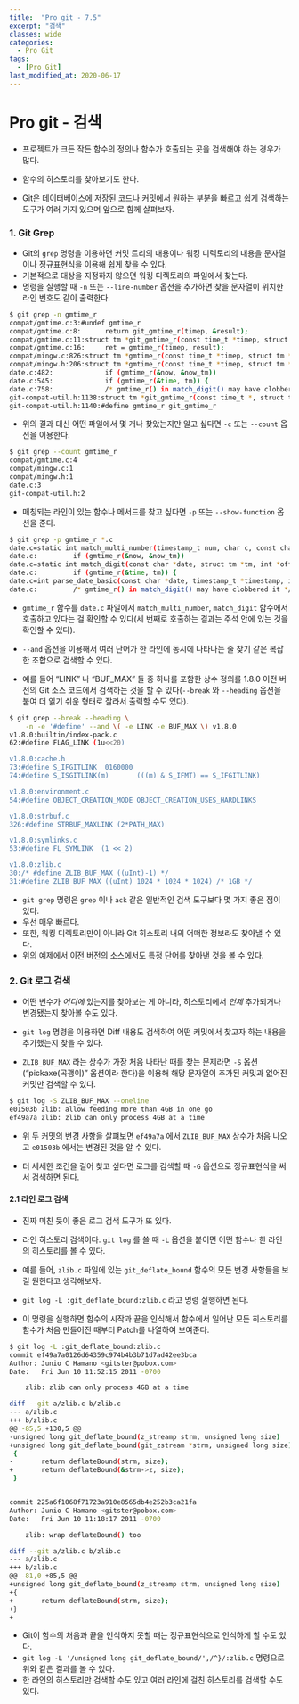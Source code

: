 ```yaml
---
title:  "Pro git - 7.5"
excerpt: "검색"
classes: wide
categories:
  - Pro Git
tags:
  - [Pro Git]
last_modified_at: 2020-06-17
---
```




# Pro git - 검색

* 프로젝트가 크든 작든 함수의 정의나 함수가 호출되는 곳을 검색해야 하는 경우가 많다.

* 함수의 히스토리를 찾아보기도 한다. 
* Git은 데이터베이스에 저장된 코드나 커밋에서 원하는 부분을 빠르고 쉽게 검색하는 도구가 여러 가지 있으며 앞으로 함께 살펴보자.



### 1. Git Grep

* Git의 `grep` 명령을 이용하면 커밋 트리의 내용이나 워킹 디렉토리의 내용을 문자열이나 정규표현식을 이용해 쉽게 찾을 수 있다. 
* 기본적으로 대상을 지정하지 않으면 워킹 디렉토리의 파일에서 찾는다. 
* 명령을 실행할 때 `-n` 또는 `--line-number` 옵션을 추가하면 찾을 문자열이 위치한 라인 번호도 같이 출력한다.

```bash
$ git grep -n gmtime_r
compat/gmtime.c:3:#undef gmtime_r
compat/gmtime.c:8:      return git_gmtime_r(timep, &result);
compat/gmtime.c:11:struct tm *git_gmtime_r(const time_t *timep, struct tm *result)
compat/gmtime.c:16:     ret = gmtime_r(timep, result);
compat/mingw.c:826:struct tm *gmtime_r(const time_t *timep, struct tm *result)
compat/mingw.h:206:struct tm *gmtime_r(const time_t *timep, struct tm *result);
date.c:482:             if (gmtime_r(&now, &now_tm))
date.c:545:             if (gmtime_r(&time, tm)) {
date.c:758:             /* gmtime_r() in match_digit() may have clobbered it */
git-compat-util.h:1138:struct tm *git_gmtime_r(const time_t *, struct tm *);
git-compat-util.h:1140:#define gmtime_r git_gmtime_r
```

* 위의 결과 대신 어떤 파일에서 몇 개나 찾았는지만 알고 싶다면 `-c` 또는 `--count` 옵션을 이용한다.

```bash
$ git grep --count gmtime_r
compat/gmtime.c:4
compat/mingw.c:1
compat/mingw.h:1
date.c:3
git-compat-util.h:2
```

* 매칭되는 라인이 있는 함수나 메서드를 찾고 싶다면 `-p` 또는 `--show-function` 옵션을 준다.

```bash
$ git grep -p gmtime_r *.c
date.c=static int match_multi_number(timestamp_t num, char c, const char *date,
date.c:         if (gmtime_r(&now, &now_tm))
date.c=static int match_digit(const char *date, struct tm *tm, int *offset, int *tm_gmt)
date.c:         if (gmtime_r(&time, tm)) {
date.c=int parse_date_basic(const char *date, timestamp_t *timestamp, int *offset)
date.c:         /* gmtime_r() in match_digit() may have clobbered it */
```

* `gmtime_r` 함수를 `date.c` 파일에서 `match_multi_number`, `match_digit` 함수에서 호출하고 있다는 걸 확인할 수 있다(세 번째로 호출하는 결과는 주석 안에 있는 것을 확인할 수 있다).

* `--and` 옵션을 이용해서 여러 단어가 한 라인에 동시에 나타나는 줄 찾기 같은 복잡한 조합으로 검색할 수 있다. 
* 예를 들어 “LINK” 나 “BUF_MAX” 둘 중 하나를 포함한 상수 정의를 1.8.0 이전 버전의 Git 소스 코드에서 검색하는 것을 할 수 있다(`--break` 와 `--heading` 옵션을 붙여 더 읽기 쉬운 형태로 잘라서 출력할 수도 있다).

```bash
$ git grep --break --heading \
    -n -e '#define' --and \( -e LINK -e BUF_MAX \) v1.8.0
v1.8.0:builtin/index-pack.c
62:#define FLAG_LINK (1u<<20)

v1.8.0:cache.h
73:#define S_IFGITLINK  0160000
74:#define S_ISGITLINK(m)       (((m) & S_IFMT) == S_IFGITLINK)

v1.8.0:environment.c
54:#define OBJECT_CREATION_MODE OBJECT_CREATION_USES_HARDLINKS

v1.8.0:strbuf.c
326:#define STRBUF_MAXLINK (2*PATH_MAX)

v1.8.0:symlinks.c
53:#define FL_SYMLINK  (1 << 2)

v1.8.0:zlib.c
30:/* #define ZLIB_BUF_MAX ((uInt)-1) */
31:#define ZLIB_BUF_MAX ((uInt) 1024 * 1024 * 1024) /* 1GB */
```

* `git grep` 명령은 `grep` 이나 `ack` 같은 일반적인 검색 도구보다 몇 가지 좋은 점이 있다. 
* 우선 매우 빠르다. 
* 또한, 워킹 디렉토리만이 아니라 Git 히스토리 내의 어떠한 정보라도 찾아낼 수 있다. 
* 위의 예제에서 이전 버전의 소스에서도 특정 단어를 찾아낸 것을 볼 수 있다.



### 2. Git 로그 검색

* 어떤 변수가 *어디에* 있는지를 찾아보는 게 아니라, 히스토리에서 *언제* 추가되거나 변경됐는지 찾아볼 수도 있다.
*  `git log` 명령을 이용하면 Diff 내용도 검색하여 어떤 커밋에서 찾고자 하는 내용을 추가했는지 찾을 수 있다.

* `ZLIB_BUF_MAX` 라는 상수가 가장 처음 나타난 때를 찾는 문제라면 `-S` 옵션(“pickaxe(곡괭이)” 옵션이라 한다)을 이용해 해당 문자열이 추가된 커밋과 없어진 커밋만 검색할 수 있다.

```bash
$ git log -S ZLIB_BUF_MAX --oneline
e01503b zlib: allow feeding more than 4GB in one go
ef49a7a zlib: zlib can only process 4GB at a time
```

* 위 두 커밋의 변경 사항을 살펴보면 `ef49a7a` 에서 `ZLIB_BUF_MAX` 상수가 처음 나오고 `e01503b` 에서는 변경된 것을 알 수 있다.

* 더 세세한 조건을 걸어 찾고 싶다면 로그를 검색할 때 `-G` 옵션으로 정규표현식을 써서 검색하면 된다.

#### 2.1 라인 로그 검색

* 진짜 미친 듯이 좋은 로그 검색 도구가 또 있다. 
* 라인 히스토리 검색이다. `git log` 를 쓸 때 `-L` 옵션을 붙이면 어떤 함수나 한 라인의 히스토리를 볼 수 있다.

* 예를 들어, `zlib.c` 파일에 있는 `git_deflate_bound` 함수의 모든 변경 사항들을 보길 원한다고 생각해보자. 
* `git log -L :git_deflate_bound:zlib.c` 라고 명령 실행하면 된다. 
* 이 명령을 실행하면 함수의 시작과 끝을 인식해서 함수에서 일어난 모든 히스토리를 함수가 처음 만들어진 때부터 Patch를 나열하여 보여준다.

```bash
$ git log -L :git_deflate_bound:zlib.c
commit ef49a7a0126d64359c974b4b3b71d7ad42ee3bca
Author: Junio C Hamano <gitster@pobox.com>
Date:   Fri Jun 10 11:52:15 2011 -0700

    zlib: zlib can only process 4GB at a time

diff --git a/zlib.c b/zlib.c
--- a/zlib.c
+++ b/zlib.c
@@ -85,5 +130,5 @@
-unsigned long git_deflate_bound(z_streamp strm, unsigned long size)
+unsigned long git_deflate_bound(git_zstream *strm, unsigned long size)
 {
-       return deflateBound(strm, size);
+       return deflateBound(&strm->z, size);
 }


commit 225a6f1068f71723a910e8565db4e252b3ca21fa
Author: Junio C Hamano <gitster@pobox.com>
Date:   Fri Jun 10 11:18:17 2011 -0700

    zlib: wrap deflateBound() too

diff --git a/zlib.c b/zlib.c
--- a/zlib.c
+++ b/zlib.c
@@ -81,0 +85,5 @@
+unsigned long git_deflate_bound(z_streamp strm, unsigned long size)
+{
+       return deflateBound(strm, size);
+}
+
```

* Git이 함수의 처음과 끝을 인식하지 못할 때는 정규표현식으로 인식하게 할 수도 있다.
*  `git log -L '/unsigned long git_deflate_bound/',/^}/:zlib.c` 명령으로 위와 같은 결과를 볼 수 있다. 
* 한 라인의 히스토리만 검색할 수도 있고 여러 라인에 걸친 히스토리를 검색할 수도 있다.